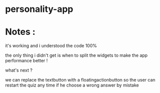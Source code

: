 # personality-app



# Notes : 


it's working and i understood the code 100%


the only thing i didn't get is when to split the widgets to make the app performance better ! 


what's next ?


we can replace the textbutton with a floatingactionbutton so the user can restart the quiz any time if he choose a wrong answer by mistake
